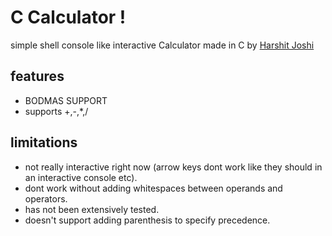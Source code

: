 # C Calculator !

simple shell console like interactive Calculator made in C by [Harshit Joshi](https://github.com/HarshitJoshi9152)

## features

- BODMAS SUPPORT
- supports +,-,*,/ 

## limitations

- not really interactive right now (arrow keys dont work like they should in an interactive console etc).
- dont work without adding whitespaces between operands and operators.
- has not been extensively tested.
- doesn't support adding parenthesis to specify precedence.
